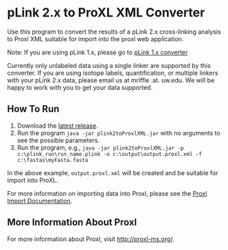 pLink 2.x to ProXL XML Converter
==================================

Use this program to convert the results of a pLink 2.x cross-linking analysis to Proxl XML suitable for import into the proxl web application.

Note: If you are using pLink 1.x, please go to [pLink 1.x converter](https://github.com/yeastrc/proxl-import-plink)

Currently only unlabeled data using a single linker are supported by this converter. If you are using isotope labels, quantification,
or multiple linkers with your pLink 2.x data, please email us at mriffle .at. uw.edu. We will be happy to work with you to get your data supported.


How To Run
-------------
1. Download the [latest release](https://github.com/yeastrc/proxl-import-plink2/releases).
2. Run the program ``java -jar plink2toProxlXML.jar`` with no arguments to see the possible parameters.
3. Run the program, e.g., ``java -jar plink2toProxlXML.jar -p c:\plink_run\run_name.plink -o c:\output\output.proxl.xml -f c:\fastas\myFasta.fasta``

In the above example, ``output.proxl.xml`` will be created and be suitable for import into ProXL.

For more information on importing data into Proxl, please see the [Proxl Import Documentation](http://proxl-web-app.readthedocs.io/en/latest/using/upload_data.html).

More Information About Proxl
-----------------------------
For more information about Proxl, visit http://proxl-ms.org/.

